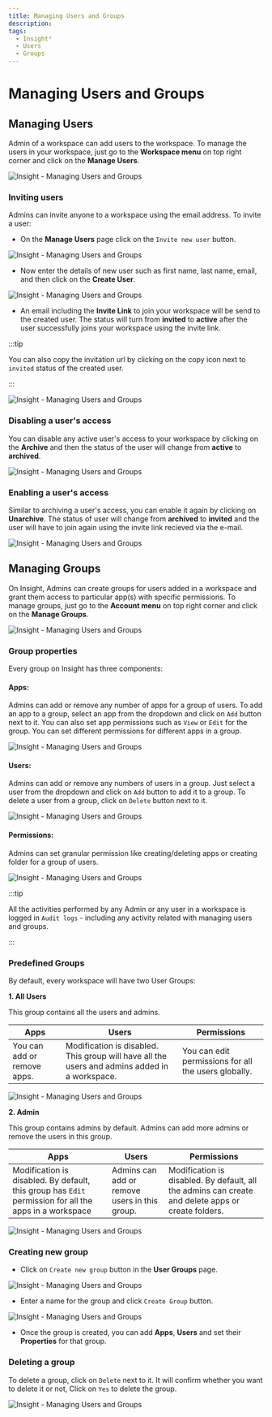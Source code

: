 ```yaml
---
title: Managing Users and Groups
description: 
tags:
  - Insight²
  - Users
  - Groups
---
```


# Managing Users and Groups

## Managing Users

Admin of a workspace can add users to the workspace. To manage the users in your workspace, just go to the **Workspace menu** on top right corner and click on the **Manage Users**.



![Insight - Managing Users and Groups](/_images/insight2/tutorial/manage-users-groups/menu1.png)



### Inviting users

Admins can invite anyone to a workspace using the email address. To invite a user:

- On the **Manage Users** page click on the `Invite new user` button.



![Insight - Managing Users and Groups](/_images/insight2/tutorial/manage-users-groups/userspage.png)

</div>

- Now enter the details of new user such as first name, last name, email, and then click on the **Create User**.



![Insight - Managing Users and Groups](/_images/insight2/tutorial/manage-users-groups/addnewuser.png)

</div>

- An email including the **Invite Link** to join your workspace will be send to the created user. The status will turn from **invited** to **active** after the user successfully joins your workspace using the invite link.

:::tip

You can also copy the invitation url by clicking on the copy icon next to `invited` status of the created user.

:::



![Insight - Managing Users and Groups](/_images/insight2/tutorial/manage-users-groups/status.png)

</div>

### Disabling a user's access

You can disable any active user's access to your workspace by clicking on the **Archive** and then the status of the user will change from **active** to **archived**.



![Insight - Managing Users and Groups](/_images/insight2/tutorial/manage-users-groups/archived.png)

</div>

### Enabling a user's access

Similar to archiving a user's access, you can enable it again by clicking on **Unarchive**. The status of user will change from **archived** to **invited** and the user will have to join again using the invite link recieved via the e-mail.



![Insight - Managing Users and Groups](/_images/insight2/tutorial/manage-users-groups/status.png)

</div>

## Managing Groups

On Insight, Admins can create groups for users added in a workspace and grant them access to particular app(s) with specific permissions. To manage groups, just go to the **Account menu** on top right corner and click on the **Manage Groups**.



![Insight - Managing Users and Groups](/_images/insight2/tutorial/manage-users-groups/menu2.png)

</div>

### Group properties

Every group on Insight has three components:

#### Apps:

Admins can add or remove any number of apps for a group of users. To add an app to a group, select an app from the dropdown and click on `Add` button next to it. You can also set app permissions such as `View` or `Edit` for the group. You can set different permissions for different apps in a group.



![Insight - Managing Users and Groups](/_images/insight2/tutorial/manage-users-groups/apps.png)

</div>

#### Users:

Admins can add or remove any numbers of users in a group. Just select a user from the dropdown and click on `Add` button to add it to a group. To delete a user from a group, click on `Delete` button next to it.



![Insight - Managing Users and Groups](/_images/insight2/tutorial/manage-users-groups/users.png)

</div>

#### Permissions:

Admins can set granular permission like creating/deleting apps or creating folder for a group of users.



![Insight - Managing Users and Groups](/_images/insight2/tutorial/manage-users-groups/permissions.png)

</div>

:::tip

All the activities performed by any Admin or any user in a workspace is logged in `Audit logs` - including any activity related with managing users and groups.

:::

### Predefined Groups

By default, every workspace will have two User Groups:

**1. All Users**

This group contains all the users and admins.

| Apps | Users | Permissions |
| ----------- | ----------- | ----------- |
| You can add or remove apps. | Modification is disabled. This group will have all the users and admins added in a workspace. | You can edit permissions for all the users globally. |



![Insight - Managing Users and Groups](/_images/insight2/tutorial/manage-users-groups/allusers.png)

</div>

**2. Admin**

This group contains admins by default. Admins can add more admins or remove the users in this group.

| Apps | Users | Permissions |
| ----------- | ----------- | ----------- |
| Modification is disabled. By default, this group has `Edit` permission for all the apps in a workspace  | Admins can add or remove users in this group. | Modification is disabled. By default, all the admins can create and delete apps or create folders. |



![Insight - Managing Users and Groups](/_images/insight2/tutorial/manage-users-groups/admin.png)

</div>

### Creating new group

- Click on `Create new group` button in the **User Groups** page.



![Insight - Managing Users and Groups](/_images/insight2/tutorial/manage-users-groups/newgroup1.png)

</div>

- Enter a name for the group and click `Create Group` button.



![Insight - Managing Users and Groups](/_images/insight2/tutorial/manage-users-groups/newgroup2.png)

</div>

- Once the group is created, you can add **Apps**, **Users** and set their **Properties** for that group.

### Deleting a group

To delete a group, click on `Delete` next to it. It will confirm whether you want to delete it or not, Click on `Yes` to delete the group.



![Insight - Managing Users and Groups](/_images/insight2/tutorial/manage-users-groups/deletegroup.png)

</div>
